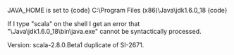 JAVA_HOME is set to 
{code}
C:\Program Files (x86)\Java\jdk1.6.0_18
{code}

If I type "scala" on the shell I get an error that 
"\Java\jdk1.6.0_18\bin\java.exe" cannot be syntactically processed. 

Version: scala-2.8.0.Beta1
duplicate of SI-2671.
